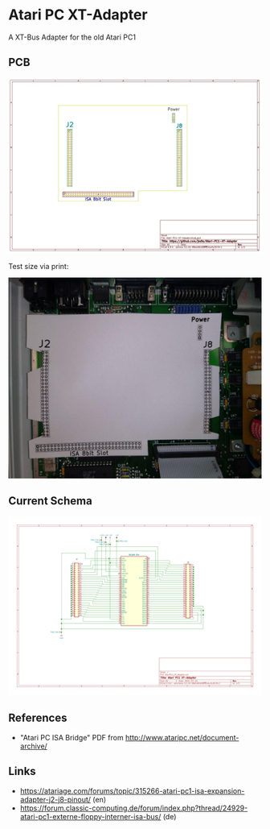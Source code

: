 # Atari PC XT-Adapter

A XT-Bus Adapter for the old Atari PC1

## PCB

![AtariPC1_XT_Adapter PCB.png](https://github.com/jedie/Atari-PC1-XT-Adapter/raw/main/AtariPC1_XT_Adapter%20PCB.png)

Test size via print:

![2021-09-02-print-test.jpeg](https://github.com/jedie/Atari-PC1-XT-Adapter/raw/main/2021-09-02-print-test.jpeg)

## Current Schema

![AtariPC1_XT_Adapter.svg](https://github.com/jedie/Atari-PC1-XT-Adapter/raw/main/AtariPC1_XT_Adapter.svg)

## References

* "Atari PC ISA Bridge" PDF from http://www.ataripc.net/document-archive/

## Links

* https://atariage.com/forums/topic/315266-atari-pc1-isa-expansion-adapter-j2-j8-pinout/ (en)
* https://forum.classic-computing.de/forum/index.php?thread/24929-atari-pc1-externe-floppy-interner-isa-bus/ (de)




